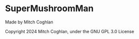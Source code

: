 # SuperMushroomMan

Made by Mitch Coghlan

Copyright 2024 Mitch Coghlan, under the GNU GPL 3.0 License
